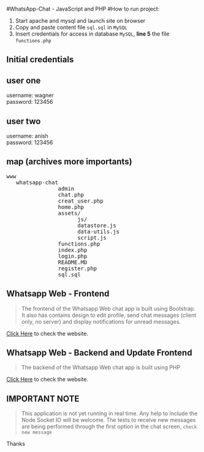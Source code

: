 #WhatsApp-Chat - JavaScript and PHP
#How to run project:<br/>
1) Start apache and mysql and launch site on browser<br/>
2) Copy and paste content file `sql.sql` in `MySQL`<br/>
3) Insert credentials for access in database `MySQL`, <b>line 5</b> the file `functions.php`<br/>


## Initial credentials ##
## user one ##
username: wagner<br/>
password: 123456

## user two ##
username: anish<br/>
password: 123456

## map (archives more importants) ##
<pre>
www
   whatsapp-chat
                admin
                chat.php
                creat_user.php
                home.php
                assets/
                      js/
                      datastore.js
                      data-utils.js
                      script.js
                functions.php
                index.php
                login.php
                README.MD
                register.php
                sql.sql
</pre>

## Whatsapp Web - Frontend ##


> The frontend of the Whatsapp Web chat app is built using Bootstrap. It also has contains design to edit profile, send chat messages (client only, no server) and display notifications for unread messages.

[Click Here](https://anishghosh103.github.io/whatsapp) to check the website.

## Whatsapp Web - Backend and Update Frontend ##


> The backend of the Whatsapp Web chat app is built using PHP

[Click Here](https://github.com/wagnerfillio) to check the website.

## IMPORTANT NOTE ##



> This application is not yet running in real time. Any help to include the Node Socket IO will be welcome. The tests to receive new messages are being performed through the first option in the chat screen, `check new message`

Thanks